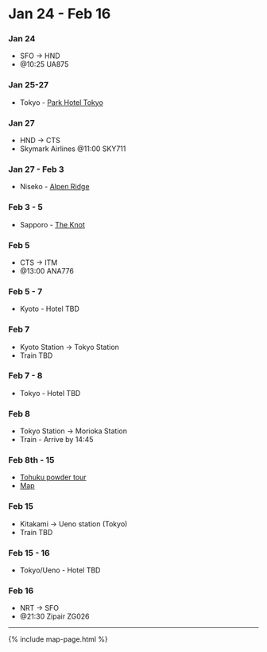 # Jan 24 - Feb 16
### Jan 24
* SFO -> HND
* @10:25 UA875

### Jan 25-27
* Tokyo - [Park Hotel Tokyo](https://parkhoteltokyo.com/) 

### Jan 27
* HND -> CTS
* Skymark Airlines @11:00 SKY711

### Jan 27 - Feb 3
* Niseko - [Alpen Ridge](https://www.skijapan.com/stay-with-us/niseko-accommodation/alpen-ridge/)

### Feb 3 - 5
* Sapporo - [The Knot](https://hotel-the-knot.jp/sapporo/en/)

### Feb 5
* CTS -> ITM
* @13:00 ANA776

### Feb 5 - 7
* Kyoto - Hotel TBD

### Feb 7
* Kyoto Station -> Tokyo Station
* Train TBD

### Feb 7 - 8
* Tokyo - Hotel TBD

### Feb 8
* Tokyo Station -> Morioka Station
* Train - Arrive by 14:45

### Feb 8th - 15
* [Tohuku powder tour](https://www.japanskitours.com/tohoku-indy-trip-8-day.html)
* [Map](https://www.google.com/maps/d/u/1/viewer?mid=1-ZH2UVGToZ1ypsd32OT0QQ3K5I-4S4E&ll=39.65983325145382%2C140.97772999999995&z=9)

### Feb 15
* Kitakami -> Ueno station (Tokyo)
* Train TBD

### Feb 15 - 16
* Tokyo/Ueno - Hotel TBD

### Feb 16
* NRT -> SFO
* @21:30 Zipair ZG026

* * *

{% include map-page.html %}